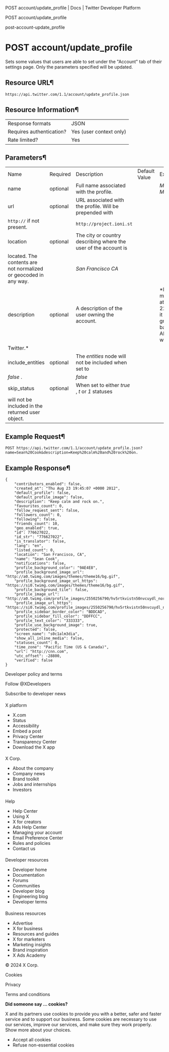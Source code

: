 



POST account/update\_profile | Docs | Twitter Developer Platform 





































































































POST account/update\_profile



post-account-update\_profile

POST account/update\_profile
============================




Sets some values that users are able to set under the "Account" tab
of their settings page. Only the parameters specified will be
updated.


Resource URL¶
-------------


`https://api.twitter.com/1.1/account/update_profile.json`


Resource Information¶
---------------------




|  |  |
| --- | --- |
| Response formats | JSON |
| Requires authentication? | Yes (user context only) |
| Rate limited? | Yes |


Parameters¶
-----------




|  |  |  |  |  |
| --- | --- | --- | --- | --- |
| Name | Required | Description | Default Value | Example |
| name | optional | Full name associated with the profile. |  | *Marcel Molina* |
| url | optional | URL associated with the profile. Will be prepended with
`http://` if not present. |  | `http://project.ioni.st` |
| location | optional | The city or country describing where the user of the account is
located. The contents are not normalized or geocoded in any way. |  | *San Francisco CA* |
| description | optional | A description of the user owning the account. |  | *Flipped my wig at age 22 and it never grew back. Also: I work at
Twitter.* |
| include\_entities | optional | The *entities* node will not be included when set to
*false* . |  | *false* |
| skip\_status | optional | When set to either *true* , *t* or *1* statuses
will not be included in the returned user object. |  |  |


Example Request¶
----------------


`POST https://api.twitter.com/1.1/account/update_profile.json?name=Sean%20Cook&description=Keep%20calm%20and%20rock%20on.`


Example Response¶
-----------------



```
{
    "contributors_enabled": false,
    "created_at": "Thu Aug 23 19:45:07 +0000 2012",
    "default_profile": false,
    "default_profile_image": false,
    "description": "Keep calm and rock on.",
    "favourites_count": 0,
    "follow_request_sent": false,
    "followers_count": 0,
    "following": false,
    "friends_count": 10,
    "geo_enabled": true,
    "id": 776627022,
    "id_str": "776627022",
    "is_translator": false,
    "lang": "en",
    "listed_count": 0,
    "location": "San Francisco, CA",
    "name": "Sean Cook",
    "notifications": false,
    "profile_background_color": "9AE4E8",
    "profile_background_image_url": "http://a0.twimg.com/images/themes/theme16/bg.gif",
    "profile_background_image_url_https": "https://si0.twimg.com/images/themes/theme16/bg.gif",
    "profile_background_tile": false,
    "profile_image_url": "http://a0.twimg.com/profile_images/2550256790/hv5rtkvistn50nvcuydl_normal.jpeg",
    "profile_image_url_https": "https://si0.twimg.com/profile_images/2550256790/hv5rtkvistn50nvcuydl_normal.jpeg",
    "profile_sidebar_border_color": "BDDCAD",
    "profile_sidebar_fill_color": "DDFFCC",
    "profile_text_color": "333333",
    "profile_use_background_image": true,
    "protected": false,
    "screen_name": "s0c1alm3dia",
    "show_all_inline_media": false,
    "statuses_count": 0,
    "time_zone": "Pacific Time (US & Canada)",
    "url": "http://cnn.com",
    "utc_offset": -28800,
    "verified": false
}
```


















Developer policy and terms


Follow @XDevelopers


Subscribe to developer news












#### 
 X platform


* X.com
* Status
* Accessibility
* Embed a post
* Privacy Center
* Transparency Center
* Download the X app




#### 
 X Corp.


* About the company
* Company news
* Brand toolkit
* Jobs and internships
* Investors




#### 
 Help


* Help Center
* Using X
* X for creators
* Ads Help Center
* Managing your account
* Email Preference Center
* Rules and policies
* Contact us




#### 
 Developer resources


* Developer home
* Documentation
* Forums
* Communities
* Developer blog
* Engineering blog
* Developer terms




#### 
 Business resources


* Advertise
* X for business
* Resources and guides
* X for marketers
* Marketing insights
* Brand inspiration
* X Ads Academy









 © 2024 X Corp.
 


Cookies


Privacy


Terms and conditions






















**Did someone say … cookies?**  
  


 X and its partners use cookies to provide you with a better, safer and
 faster service and to support our business. Some cookies are necessary to use
 our services, improve our services, and make sure they work properly.
 Show more about your choices.


 




* Accept all cookies
* Refuse non-essential cookies















